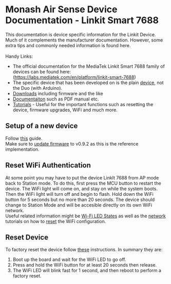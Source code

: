 # Monash Air Sense Device Documentation - Linkit Smart 7688
This documentation is device specific information for the Linkit Device. Much of it complements the manufacturer documentation. However, some extra tips and commonly needed information is found here.
<br/><br/>
Handy Links:

* The official documentation for the MediaTek Linkit Smart 7688 family of devices can be found here:
(https://labs.mediatek.com/en/platform/linkit-smart-7688)
* The specific device that has been developed on is the plain [device](https://docs.labs.mediatek.com/resource/linkit-smart-7688/en/get-started/get-started-with-the-linkit-smart-7688-development-board), not the Duo (with Arduino).
* [Downloads](https://docs.labs.mediatek.com/resource/linkit-smart-7688/en/downloads) including firmware and the like
* [Documentaiton](https://docs.labs.mediatek.com/resource/linkit-smart-7688/en/documentation) such as PDF manual etc.
* [Tutorials](https://docs.labs.mediatek.com/resource/linkit-smart-7688/en/tutorials) - Useful for the important functions such as resetting the device, firmware upgrades, WiFi and much more. 

## Setup of a new device
Follow [this](https://docs.labs.mediatek.com/resource/linkit-smart-7688/en/get-started/get-started-with-the-linkit-smart-7688-development-board/sign-in-to-the-web-ui) guide. 
<br/> Make sure to [update firmware](https://docs.labs.mediatek.com/resource/linkit-smart-7688/en/get-started/get-started-with-the-linkit-smart-7688-development-board/update-your-boards-firmware) to v0.9.2 as this is the reference implementation.

## Reset WiFi Authentication
At some point you may have to put the device LinkIt 7688 from AP mode back to Station mode. To do this,
first press the MCU button to restart the device. The WiFi light will come on, and stay on while the system boots. Then the WiFi light will turn off and begin to flash. Hold down the WiFi button for 5 seconds but no more than 20 seconds. The device should change to Station Mode and will be accesible directly on its own WiFi network.
<br/> Useful related information might be [Wi-Fi LED States](https://docs.labs.mediatek.com/resource/linkit-smart-7688/en/tutorials/wi-fi-led-states) as well as the [network](https://docs.labs.mediatek.com/resource/linkit-smart-7688/en/tutorials/network) tutorials on how to [reset](https://docs.labs.mediatek.com/resource/linkit-smart-7688/en/tutorials/network/reset-wi-fi-configuration) the WiFi configuration.

## Reset Device
To factory reset the device follow [these](https://docs.labs.mediatek.com/resource/linkit-smart-7688/en/tutorials/firmware-and-bootloader/factory-reset) instructions. In summary they are:
1. Boot up the board and wait for the WiFi LED to go off.
2. Press and hold the WiFi button for at least 20 seconds then release.
3. The WiFi LED will blink fast for 1 second, and then reboot to perform a factory reset.
